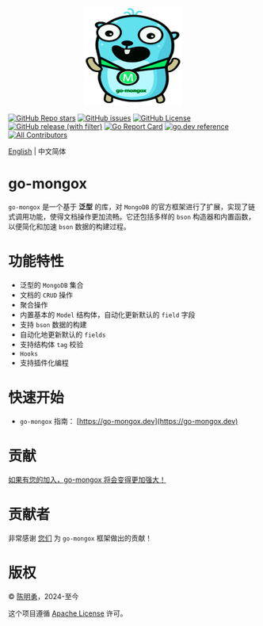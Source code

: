 <p align="center">
  <img src="https://raw.githubusercontent.com/chenmingyong0423/go-mongox-doc/main/docs/public/go-mongox-logo.png" width="200" height="200" akt="go-mongox"></img>
</p>

[![GitHub Repo stars](https://img.shields.io/github/stars/chenmingyong0423/go-mongox)](https://github.com/chenmingyong0423/go-mongox/stargazers)
[![GitHub issues](https://img.shields.io/github/issues/chenmingyong0423/go-mongox)](https://github.com/chenmingyong0423/go-mongox/issues)
[![GitHub License](https://img.shields.io/github/license/chenmingyong0423/go-mongox)](https://github.com/chenmingyong0423/go-mongox/blob/main/LICENSE)
[![GitHub release (with filter)](https://img.shields.io/github/v/release/chenmingyong0423/go-mongox)](https://github.com/chenmingyong0423/go-mongox)
[![Go Report Card](https://goreportcard.com/badge/github.com/chenmingyong0423/go-mongox)](https://goreportcard.com/report/github.com/chenmingyong0423/go-mongox)
[![go.dev reference](https://img.shields.io/badge/go.dev-reference-007d9c?logo=go&logoColor=white&style=flat-square)](https://pkg.go.dev/github.com/chenmingyong0423/go-mongox)
[![All Contributors](https://img.shields.io/badge/all_contributors-1-orange.svg?style=flat-square)](#contributors-)

[English](./README.md) | 中文简体

# go-mongox
`go-mongox` 是一个基于 **泛型** 的库，对 `MongoDB` 的官方框架进行了扩展，实现了链式调用功能，使得文档操作更加流畅。它还包括多样的 `bson` 构造器和内置函数，以便简化和加速 `bson` 数据的构建过程。

# 功能特性
- 泛型的 `MongoDB` 集合 
- 文档的 `CRUD` 操作
- 聚合操作
- 内置基本的 `Model` 结构体，自动化更新默认的 `field` 字段
- 支持 `bson` 数据的构建
- 自动化地更新默认的 `fields`
- 支持结构体 `tag` 校验
- `Hooks`
- 支持插件化编程

# 快速开始
- `go-mongox` 指南： [https://go-mongox.dev](https://go-mongox.dev)

# 贡献
[如果有您的加入，go-mongox 将会变得更加强大！](https://go-mongox.dev/contribute.html)

# 贡献者
非常感谢 [您们](https://github.com/chenmingyong0423/go-mongox/graphs/contributors) 为 `go-mongox` 框架做出的贡献！

# 版权
© [陈明勇](https://github.com/chenmingyong0423)，2024-至今

这个项目遵循 [Apache License](https://github.com/chenmingyong0423/go-mongox/blob/main/LICENSE) 许可。
